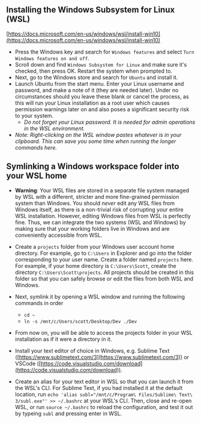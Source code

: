
## Installing the Windows Subsystem for Linux (WSL)

[https://docs.microsoft.com/en-us/windows/wsl/install-win10](https://docs.microsoft.com/en-us/windows/wsl/install-win10)

-   Press the Windows key and search for  `Windows features`  and select  `Turn Windows features on and off`.
-   Scroll down and find  `Windows Subsystem for Linux`  and make sure it's checked, then press OK. Restart the system when prompted to.
-   Next, go to the Windows store and search for  `Ubuntu`  and install it.
-   Launch Ubuntu from the start menu. Enter your Linux username and password, and make a note of it (they are needed later). Under no circumstances should you leave these blank or cancel the process, as this will run your Linux installation as a root user which causes permission warnings later on and also poses a significant security risk to your system.
    -   _Do not forget your Linux password. It is needed for admin operations in the WSL environment._
-   _Note: Right-clicking on the WSL window pastes whatever is in your clipboard. This can save you some time when running the longer commands here._

## Symlinking a Windows workspace folder into your WSL home

-   **Warning**: Your WSL files are stored in a separate file system managed by WSL with a different, stricter and more fine-grained permission system than Windows. You should  _never_  edit any WSL files from Windows itself, as there is a non-trivial risk of corrupting your entire WSL installation. However, editing Windows files from WSL is perfectly fine. Thus, we can integrate the two systems (WSL and Windows) by making sure that your working folders live in Windows and are conveniently accessible from WSL.
    
-   Create a  `projects`  folder from your Windows user account home directory. For example, go to  `C:\Users`  in Explorer and go into the folder corresponding to your user name. Create a folder named  `projects`  here. For example, if your home directory is  `C:\Users\Scott`, create the directory  `C:\Users\Scott\projects`. All projects should be created in this folder so that you can safely browse or edit the files from both WSL and Windows.
    
-   Next, symlink it by opening a WSL window and running the following commands in order
    
    -   `cd ~`
    -   `ln -s /mnt/c/Users/scott/Desktop/Dev ./Dev`
-   From now on, you will be able to access the projects folder in your WSL installation as if it were a directory in it.
    
-   Install your text editor of choice in Windows, e.g. Sublime Text ([https://www.sublimetext.com/3](https://www.sublimetext.com/3)) or VSCode ([https://code.visualstudio.com/download](https://code.visualstudio.com/download)).
    
-   Create an alias for your text editor in WSL so that you can launch it from the WSL's CLI. For Sublime Text, if you had installed it at the default location, run  `echo 'alias subl="/mnt/c/Program\ Files/Sublime\ Text\ 3/subl.exe"' >> ~/.bashrc`  at your WSL's CLI. Then, close and re-open WSL, or run  `source ~/.bashrc`  to reload the configuration, and test it out by typeing  `subl`  and pressing enter in WSL.
